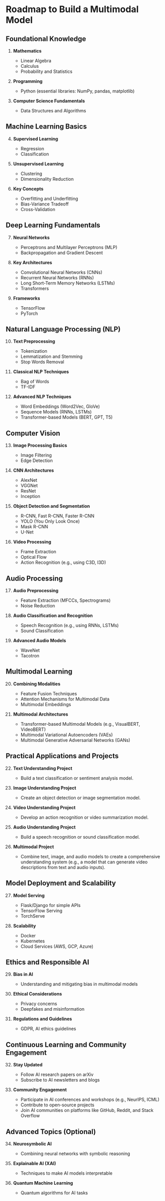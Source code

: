 
# Roadmap to Build a Multimodal Model

## **Foundational Knowledge**
1. **Mathematics**
   - Linear Algebra
   - Calculus
   - Probability and Statistics

2. **Programming**
   - Python (essential libraries: NumPy, pandas, matplotlib)

3. **Computer Science Fundamentals**
   - Data Structures and Algorithms

## **Machine Learning Basics**
4. **Supervised Learning**
   - Regression
   - Classification

5. **Unsupervised Learning**
   - Clustering
   - Dimensionality Reduction

6. **Key Concepts**
   - Overfitting and Underfitting
   - Bias-Variance Tradeoff
   - Cross-Validation

## **Deep Learning Fundamentals**
7. **Neural Networks**
   - Perceptrons and Multilayer Perceptrons (MLP)
   - Backpropagation and Gradient Descent

8. **Key Architectures**
   - Convolutional Neural Networks (CNNs)
   - Recurrent Neural Networks (RNNs)
   - Long Short-Term Memory Networks (LSTMs)
   - Transformers

9. **Frameworks**
   - TensorFlow
   - PyTorch

## **Natural Language Processing (NLP)**
10. **Text Preprocessing**
    - Tokenization
    - Lemmatization and Stemming
    - Stop Words Removal

11. **Classical NLP Techniques**
    - Bag of Words
    - TF-IDF

12. **Advanced NLP Techniques**
    - Word Embeddings (Word2Vec, GloVe)
    - Sequence Models (RNNs, LSTMs)
    - Transformer-based Models (BERT, GPT, T5)

## **Computer Vision**
13. **Image Processing Basics**
    - Image Filtering
    - Edge Detection

14. **CNN Architectures**
    - AlexNet
    - VGGNet
    - ResNet
    - Inception

15. **Object Detection and Segmentation**
    - R-CNN, Fast R-CNN, Faster R-CNN
    - YOLO (You Only Look Once)
    - Mask R-CNN
    - U-Net

16. **Video Processing**
    - Frame Extraction
    - Optical Flow
    - Action Recognition (e.g., using C3D, I3D)

## **Audio Processing**
17. **Audio Preprocessing**
    - Feature Extraction (MFCCs, Spectrograms)
    - Noise Reduction

18. **Audio Classification and Recognition**
    - Speech Recognition (e.g., using RNNs, LSTMs)
    - Sound Classification

19. **Advanced Audio Models**
    - WaveNet
    - Tacotron

## **Multimodal Learning**
20. **Combining Modalities**
    - Feature Fusion Techniques
    - Attention Mechanisms for Multimodal Data
    - Multimodal Embeddings

21. **Multimodal Architectures**
    - Transformer-based Multimodal Models (e.g., VisualBERT, VideoBERT)
    - Multimodal Variational Autoencoders (VAEs)
    - Multimodal Generative Adversarial Networks (GANs)

## **Practical Applications and Projects**
22. **Text Understanding Project**
    - Build a text classification or sentiment analysis model.

23. **Image Understanding Project**
    - Create an object detection or image segmentation model.

24. **Video Understanding Project**
    - Develop an action recognition or video summarization model.

25. **Audio Understanding Project**
    - Build a speech recognition or sound classification model.

26. **Multimodal Project**
    - Combine text, image, and audio models to create a comprehensive understanding system (e.g., a model that can generate video descriptions from text and audio inputs).

## **Model Deployment and Scalability**
27. **Model Serving**
    - Flask/Django for simple APIs
    - TensorFlow Serving
    - TorchServe

28. **Scalability**
    - Docker
    - Kubernetes
    - Cloud Services (AWS, GCP, Azure)

## **Ethics and Responsible AI**
29. **Bias in AI**
    - Understanding and mitigating bias in multimodal models

30. **Ethical Considerations**
    - Privacy concerns
    - Deepfakes and misinformation

31. **Regulations and Guidelines**
    - GDPR, AI ethics guidelines

## **Continuous Learning and Community Engagement**
32. **Stay Updated**
    - Follow AI research papers on arXiv
    - Subscribe to AI newsletters and blogs

33. **Community Engagement**
    - Participate in AI conferences and workshops (e.g., NeurIPS, ICML)
    - Contribute to open-source projects
    - Join AI communities on platforms like GitHub, Reddit, and Stack Overflow

## **Advanced Topics (Optional)**
34. **Neurosymbolic AI**
    - Combining neural networks with symbolic reasoning

35. **Explainable AI (XAI)**
    - Techniques to make AI models interpretable

36. **Quantum Machine Learning**
    - Quantum algorithms for AI tasks
